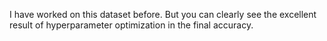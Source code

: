 
I have worked on this dataset before. But you can clearly see the excellent result of hyperparameter optimization in the final accuracy.
